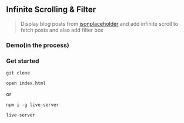 ## Infinite Scrolling & Filter

> Display blog posts from [jsonplaceholder](https://jsonplaceholder.typicode.com) and add infinite scroll to fetch posts and also add filter box

### Demo(in the process)

### Get started

```shell script
git clone
```
```shell script
open index.html
```
or
```shell script
npm i -g live-server
```
```shell script
live-server
```
